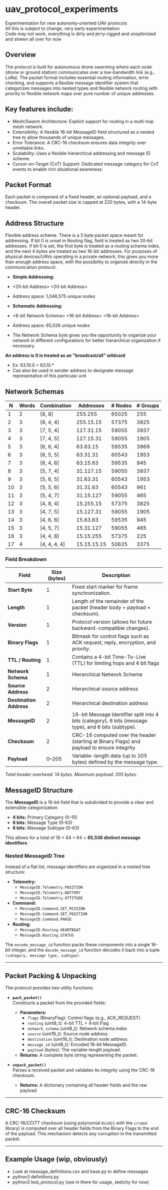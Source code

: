 # uav_protocol_experiments
Experimentation for new autonomy-oriented UAV protocols\
All this is subject to change, very early experimentation\
Code may not work, everything is dirty and jerry-rigged and unoptimized and strewn all over for now

## Overview
The protocol is built for autonomous drone swarming where each node (drone or ground station) communicates over a low-bandwidth link (e.g., LoRa). The packet format includes essential routing information, error checking, and supports a flexible message identifier system that categorizes messages into nested types and flexible network routing with priority to flexible network maps over pure number of unique addresses.

## Key features include:

* Mesh/Swarm Architecture: Explicit support for routing in a multi-hop mesh network.
* Extensibility: A flexible 16-bit MessageID field structured as a nested tree to allow thousands of unique messages.
* Error Tolerance: A CRC-16 checksum ensures data integrity over unreliable links.
* Scalability: Uses a flexible hierarchical addressing and message ID scheme.
* Cursor-on-Target (CoT) Support: Dedicated message category for CoT events to enable rich situational awareness.

## Packet Format
Each packet is composed of a fixed header, an optional payload, and a checksum. The overall packet size is capped at 220 bytes, with a 14-byte header.

## Address Structure
Flexible address scheme. There is a 5 byte packet space meant for addressing. If bit 0 is unset in Routing flag, field is treated as two 20-bit addresses. If bit 0 is set, the first byte is treated as a routing schema index, and the next 4 bytes are treated as two 16-bit addresses. For purposes of physical devices/UAVs operating in a private network, this gives you more than enough address space, with the possibility to organize directly in the communication protocol.


- **Simple Addressing:** 
- <20-bit Address> <20-bit Address>
- Address space: 1,048,575 unique nodes

- **Schematic Addressing:** 
- <8-bit Network Schema> <16-bit Address> <16-bit Address>
- Address space: 65,026 unique nodes
- The Network Schema byte gives you the opportunity to organize your network in different configurations for better hierarchical organization if necessary.

**An address is 0 is treated as an "broadcast/all" wildcard**
- Ex: 63.10.0 = 63.10.*
- Can also be used in sender address to designate message representative of this particular unit

## Network Schemas
|N | Words | Combination |Addresses | # Nodes | # Groups |
|--|----|--------|---------|-------|-----|
| 1 | 2 | [8, 8] | 255.255 | 65025 | 255 |
| 2 | 3 | [8, 4, 4] | 255.15.15 | 57375 | 3825 |
| 3 | 3 | [7, 5, 4] | 127.31.15 | 59055 | 3937 |
| 4 | 3 | [7, 4, 5] | 127.15.31 | 59055 | 1905 |
| 5 | 3 | [6, 6, 4] | 63.63.15 | 59535 | 3969 |
| 6 | 3 | [6, 5, 5] | 63.31.31 | 60543 | 1953 |
| 7 | 3 | [6, 4, 6] | 63.15.63 | 59535 | 945 |
| 8 | 3 | [5, 7, 4] | 31.127.15 | 59055 | 3937 |
| 9 | 3 | [5, 6, 5] | 31.63.31 | 60543 | 1953 |
| 10 | 3 | [5, 5, 6] | 31.31.63 | 60543 | 961 |
| 11 | 3 | [5, 4, 7] | 31.15.127 | 59055 | 465 |
| 12 | 3 | [4, 8, 4] | 15.255.15 | 57375 | 3825 |
| 13 | 3 | [4, 7, 5] | 15.127.31 | 59055 | 1905 |
| 14 | 3 | [4, 6, 6] | 15.63.63 | 59535 | 945 |
| 15 | 3 | [4, 5, 7] | 15.31.127 | 59055 | 465 |
| 16 | 3 | [4, 4, 8] | 15.15.255 | 57375 | 225 |
| 17 | 4 | [4, 4, 4, 4] | 15.15.15.15 | 50625 | 3375 |

### Field Breakdown

| Field                   | Size (bytes) | Description                                                                                                  |
|-------------------------|--------------|--------------------------------------------------------------------------------------------------------------|
| **Start Byte**          | 1            | Fixed start marker for frame synchronization.                                |
| **Length**              | 1            | Length of the remainder of the packet (header body + payload + checksum).                                     |
| **Version**             | 1            | Protocol version (allows for future backward-compatible changes).                                             |
| **Binary Flags**        | 1            | Bitmask for control flags such as ACK request, reply, encryption, and priority.                               |
| **TTL / Routing**       | 1            | Contains a 4-bit Time-To-Live (TTL) for limiting hops and 4 bit flags
| **Network Schema**      | 1            | Hierarchical Network Schema
| **Source Address**      | 2            | Hierarchical source address
| **Destination Address** | 2            | Hierarchical destination address
| **MessageID**           | 2            | 16-bit Message Identifier split into 4 bits (category), 6 bits (message type), and 6 bits (subtype).            |
| **Checksum**            | 2            | CRC-16 computed over the header (starting at Binary Flags) and payload to ensure integrity.                   |
| **Payload**             | 0–205        | Variable-length data (up to 205 bytes) defined by the message type.                                           |

*Total header overhead: 14 bytes. Maximum payload: 205 bytes.*


## MessageID Structure

The **MessageID** is a 16-bit field that is subdivided to provide a clear and extensible categorization:

- **4 bits:** Primary Category (0–15)
- **6 bits:** Message Type (0–63)
- **6 bits:** Message Subtype (0–63)

This allows for a total of 16 × 64 × 64 = **65,536 distinct message identifiers**.

### Nested MessageID Tree

Instead of a flat list, message identifiers are organized in a nested tree structure:

- **Telemetry:**  
  - `MessageID.Telemetry.POSITION`  
  - `MessageID.Telemetry.BATTERY`  
  - `MessageID.Telemetry.ATTITUDE`
- **Command:**  
  - `MessageID.Command.SET_MISSION`  
  - `MessageID.Command.SET_POSITION`  
  - `MessageID.Command.PHASE`
- **Routing:**  
  - `MessageID.Routing.HEARTBEAT`  
  - `MessageID.Routing.STATUS`

The `encode_message_id` function packs these components into a single 16-bit integer, and the `decode_message_id` function decodes it back into a tuple `(category, message type, subtype)`.

---

## Packet Packing & Unpacking

The protocol provides two utility functions:

- **`pack_packet()`**  
  Constructs a packet from the provided fields:
  - **Parameters:**  
    - `flags` (BinaryFlag): Control flags (e.g., ACK_REQUEST).  
    - `routing` (uint8_t): 4-bit TTL + 4-bit Flag
    - `network_schema` (uint8_t): Network schema index
    - `source` (uint16_t): Source node address.  
    - `destination` (uint16_t): Destination node address.  
    - `message_id` (uint8_t): Encoded 16-bit MessageID.  
    - `payload` (bytes): The variable-length payload.
  - **Returns:** A complete byte string representing the packet.

- **`unpack_packet()`**  
  Parses a received packet and validates its integrity using the CRC-16 checksum.
  - **Returns:** A dictionary containing all header fields and the raw payload

---

## CRC-16 Checksum

A CRC-16/CCITT checksum (using polynomial `0x1021` with the `crcmod` library) is computed over all header fields from the Binary Flags to the end of the payload. This mechanism detects any corruption in the transmitted packet.

---

## Example Usage (wip, obviously)

* Look at message_definitions.csv and base.py to define messages
* python3 definitions.py
* python3 test_protocol.py (see in there for usage, sketchy for now)